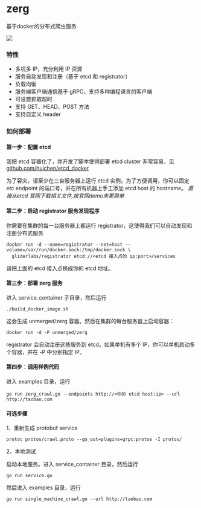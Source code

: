 # zerg
基于docker的分布式爬虫服务

![](https://raw.github.com/huichen/zerg/master/doc/zerg.png)

### 特性

* 多机多 IP，充分利用 IP 资源
* 服务自动发现和注册（基于 etcd 和 registrator）
* 负载均衡
* 服务端客户端通信基于 gRPC，支持多种编程语言的客户端
* 可设置抓取超时
* 支持 GET、HEAD、POST 方法
* 支持自定义 header

### 如何部署

#### 第一步：配置 etcd

我把 etcd 容器化了，并开发了脚本使得部署 etcd cluster 非常容易，见 [github.com/huichen/etcd_docker](https://github.com/huichen/etcd_docker)

为了容灾，请至少在三台服务器上运行 etcd 实例。为了方便调用，你可以固定 etc endpoint 的端口号，并在所有机器上手工添加 etcd host 的 hostname。
*直接从etcd 官网下载相关文件,按官网demo来更简单*

#### 第二步：启动 registrator 服务发现程序

你需要在集群的每一台服务器上都运行 registrator，这使得我们可以自动发现和注册分布式服务

```
docker run -d --name=registrator --net=host --volume=/var/run/docker.sock:/tmp/docker.sock \
  gliderlabs/registrator etcd://<etcd 接入点的 ip:port>/services
```

请把上面的 etcd 接入点换成你的 etcd 地址。

#### 第三步：部署 zerg 服务

进入 service_container 子目录，然后运行

```
./build_docker_image.sh
```

这会生成 unmerged/zerg 容器。然后在集群的每台服务器上启动容器：

```
docker run -d -P unmerged/zerg
```

registrator 会自动注册这些服务到 etcd。如果单机有多个 IP，你可以单机启动多个容器，并在 -P 中分别指定 IP。

#### 第四步：调用样例代码

进入 examples 目录，运行

```
go run zerg_crawl.go --endpoints http://<你的 etcd host:ip> --url http://taobao.com
```

#### 可选步骤

1、重新生成 protobuf service

```
protoc protos/crawl.proto --go_out=plugins=grpc:protos -I protos/
```

2、本地测试

启动本地服务。进入 service_container 目录，然后运行

```
go run service.go
```

然后进入 examples 目录，运行

```
go run single_machine_crawl.go --url http://taobao.com
```

